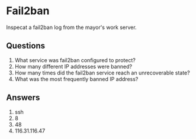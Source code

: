# Fail2ban
Inspecat a fail2ban log from the mayor's work server.

## Questions
1. What service was fail2ban configured to protect?	
2. How many different IP addresses were banned?	
3. How many times did the fail2ban service reach an unrecoverable state?
4. What was the most frequently banned IP address?	

## Answers
1. ssh
2. 8
3. 48
4. 116.31.116.47